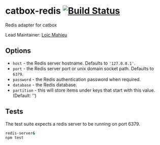 catbox-redis [![Build Status](https://travis-ci.org/hapijs/catbox-redis.svg?branch=master)](https://travis-ci.org/hapijs/catbox-redis)
============

Redis adapter for catbox

Lead Maintainer: [Loic Mahieu](https://github.com/LoicMahieu)

## Options

- `host` - the Redis server hostname. Defaults to `'127.0.0.1'`.
- `port` - the Redis server port or unix domain socket path. Defaults to `6379`.
- `password` - the Redis authentication password when required.
- `database` - the Redis database.
- `partition` - this will store items under keys that start with this value. (Default: '')

## Tests

The test suite expects a redis server to be running on port 6379.

```sh
redis-server&
npm test
```
